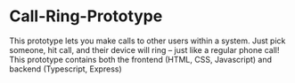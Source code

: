 # Call-Ring-Prototype
This prototype lets you make calls to other users within a system. Just pick someone, hit call, and their device will ring – just like a regular phone call! This prototype contains both the frontend (HTML, CSS, Javascript) and backend (Typescript, Express)
